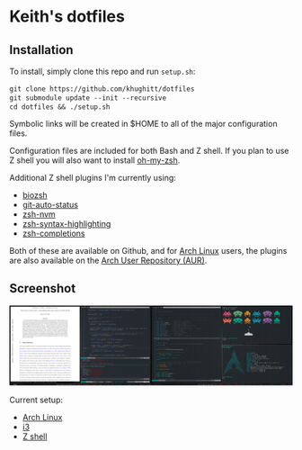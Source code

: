 Keith's dotfiles
================

Installation
------------

To install, simply clone this repo and run `setup.sh`:

    git clone https://github.com/khughitt/dotfiles
    git submodule update --init --recursive
    cd dotfiles && ./setup.sh

Symbolic links will be created in $HOME to all of the major configuration files.

Configuration files are included for both Bash and Z shell. If you plan to use
Z shell you will also want to install [oh-my-zsh](https://github.com/robbyrussell/oh-my-zsh).

Additional Z shell plugins I'm currently using:

 * [biozsh](https://github.com/kloetzl/biozsh.git)
 * [git-auto-status](https://gist.github.com/oshybystyi/475ee7768efc03727f21)
 * [zsh-nvm](https://github.com/lukechilds/zsh-nvm.git)
 * [zsh-syntax-highlighting](https://github.com/zsh-users/zsh-syntax-highlighting)
 * [zsh-completions](https://github.com/zsh-users/zsh-completions)
 
Both of these are available on Github, and for [Arch Linux](https://www.archlinux.org/)
users, the plugins are also available on the [Arch User Repository (AUR)](https://aur.archlinux.org/).

Screenshot
----------

![desktop screenshot](misc/2019-05-31_screenshot.png)

Current setup:

 * [Arch Linux](https://www.archlinux.org/)
 * [i3](https://i3wm.org/)
 * [Z shell](http://www.zsh.org/)

